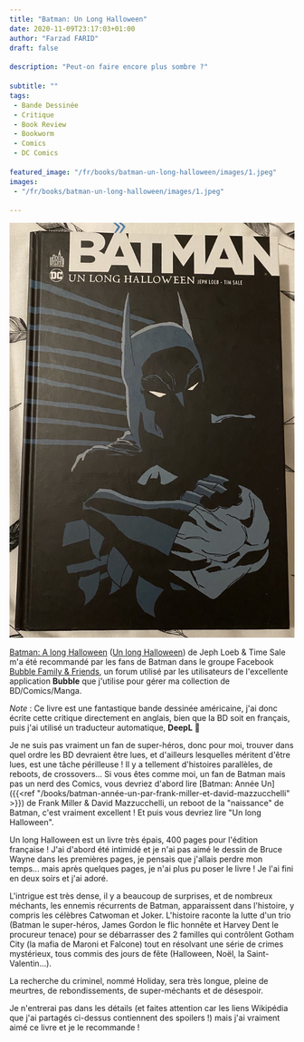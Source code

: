 ```yaml
---
title: "Batman: Un Long Halloween"
date: 2020-11-09T23:17:03+01:00
author: "Farzad FARID"
draft: false

description: "Peut-on faire encore plus sombre ?"

subtitle: ""
tags:
 - Bande Dessinée
 - Critique
 - Book Review
 - Bookworm
 - Comics
 - DC Comics

featured_image: "/fr/books/batman-un-long-halloween/images/1.jpeg" 
images:
 - "/fr/books/batman-un-long-halloween/images/1.jpeg"

---
```


![image](images/1.jpeg#layoutTextWidth)

[Batman: A long Halloween](https://en.wikipedia.org/wiki/Batman:_The_Long_Halloween) ([Un long Halloween](https://fr.wikipedia.org/wiki/Batman_:_Un_long_Halloween>)) de Jeph Loeb & Time Sale m'a été recommandé par les fans de Batman dans le groupe Facebook [Bubble Family & Friends](https://www.facebook.com/groups/BubbleBD), un forum utilisé par les utilisateurs de l'excellente application **Bubble** que j'utilise pour gérer ma collection de BD/Comics/Manga.

*Note* : Ce livre est une fantastique bande dessinée américaine, j'ai donc écrite cette critique directement en anglais, bien que la BD soit en français, puis j'ai utilisé un traducteur automatique, **DeepL** :slightly_smiling_face:  

Je ne suis pas vraiment un fan de super-héros, donc pour moi, trouver dans quel ordre les BD devraient être lues, et d'ailleurs lesquelles méritent d'être lues, est une tâche périlleuse ! Il y a tellement d'histoires parallèles, de reboots, de crossovers... Si vous êtes comme moi, un fan de Batman mais pas un nerd des Comics, vous devriez d'abord lire [Batman: Année Un]({{<ref "/books/batman-année-un-par-frank-miller-et-david-mazzucchelli" >}}) de Frank Miller & David Mazzucchelli, un reboot de la "naissance" de Batman, c'est vraiment excellent ! Et puis vous devriez lire "Un long Halloween".

Un long Halloween est un livre très épais, 400 pages pour l'édition française ! J'ai d'abord été intimidé et je n'ai pas aimé le dessin de Bruce Wayne dans les premières pages, je pensais que j'allais perdre mon temps... mais après quelques pages, je n'ai plus pu poser le livre ! Je l'ai fini en deux soirs et j'ai adoré. 

L'intrigue est très dense, il y a beaucoup de surprises, et de nombreux méchants, les ennemis récurrents de Batman, apparaissent dans l'histoire, y compris les célèbres Catwoman et Joker. L'histoire raconte la lutte d'un trio (Batman le super-héros, James Gordon le flic honnête et Harvey Dent le procureur tenace) pour se débarrasser des 2 familles qui contrôlent Gotham City (la mafia de Maroni et Falcone) tout en résolvant une série de crimes mystérieux, tous commis des jours de fête (Halloween, Noël, la Saint-Valentin...).

La recherche du criminel, nommé Holiday, sera très longue, pleine de meurtres, de rebondissements, de super-méchants et de désespoir. 

Je n'entrerai pas dans les détails (et faites attention car les liens Wikipédia que j'ai partagés ci-dessus contiennent des spoilers !) mais j'ai vraiment aimé ce livre et je le recommande ! 

